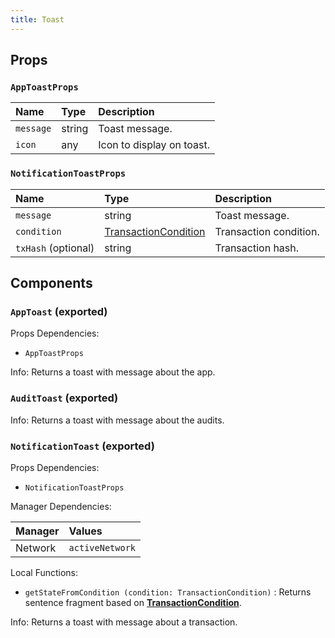 ```yaml
---
title: Toast
---
```


## Props

### `AppToastProps`

| Name | Type | Description                                                          |
| :--- | :--- | :------------------------------------------------------------------- |
| `message` | string | Toast message.
| `icon` | any | Icon to display on toast.

### `NotificationToastProps`

| Name | Type | Description                                                          |
| :--- | :--- | :------------------------------------------------------------------- |
| `message` | string | Toast message.
| `condition` | [TransactionCondition](/docs/dev-docs/frontend/constants/enums#transactioncondition-exported) | Transaction condition.
| `txHash` (optional) | string | Transaction hash.

## Components

### `AppToast` (exported)

Props Dependencies:

- `AppToastProps`

Info: Returns a toast with message about the app.

### `AuditToast` (exported)

Info: Returns a toast with message about the audits.

### `NotificationToast` (exported)

Props Dependencies:

- `NotificationToastProps`

Manager Dependencies:

| Manager | Values                                                          |
| :--- | :------------------------------------------------------------------- |
| Network | `activeNetwork`

Local Functions: 

- `getStateFromCondition (condition: TransactionCondition)` : Returns sentence fragment based on [**TransactionCondition**](/docs/dev-docs/frontend/constants/enums#transactioncondition-exported).

Info: Returns a toast with message about a transaction.